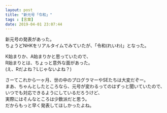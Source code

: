 ```yaml
---
layout: post
title: "新元号「令和」"
tags : [言葉]
date: 2019-04-01 23:07:44
---
```



新元号の発表があった。  
ちょうどNHKをリアルタイムでみていたが、「令和(れいわ)」となった。  

K始まりか、A始まりかと思っていたので、  
R始まりとは、ちょっと意外な面があった。  
(え、Rだよね？Lじゃないよね？)  


さーてこれから一ヶ月、世の中のプログラマーやSEたちは大変だぞー。  
まあ、ちゃんとしたところなら、元号が変わるってのはずっと聞いていたので、いつでも対応できるようにしているだろうけど、  
実際にはそんなところは少数派だと思う。  
だからもっと早く発表してほしかったよね。  





